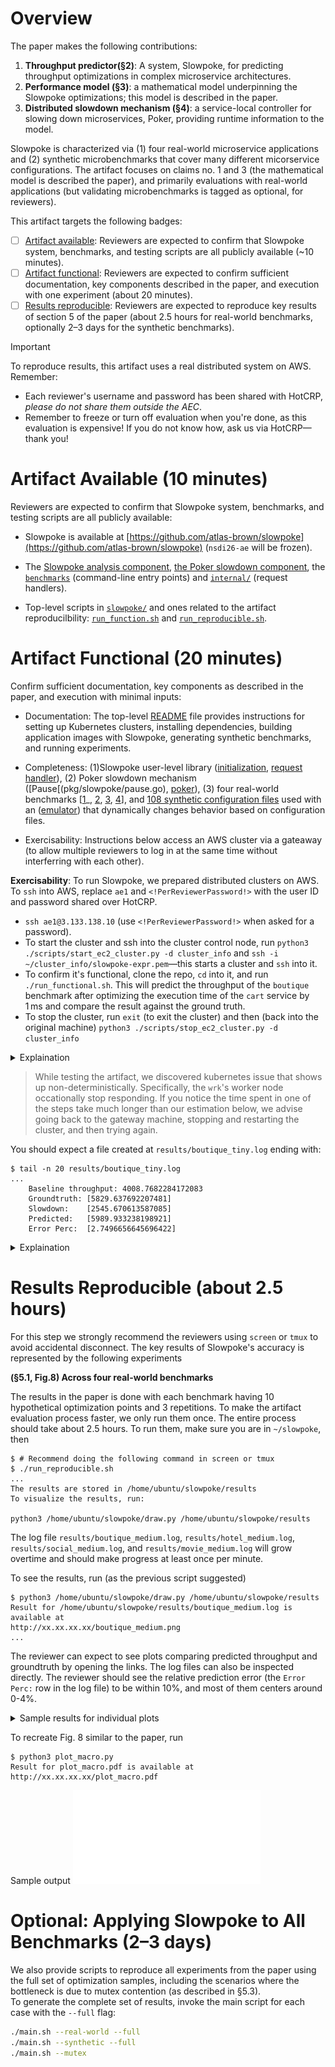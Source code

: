 # Overview

The paper makes the following contributions:

1. **Throughput predictor(§2)**: A system, Slowpoke, for predicting throughput optimizations in complex microservice architectures.
2. **Performance model (§3)**: a mathematical model underpinning the Slowpoke optimizations; this model is described in the paper.
3. **Distributed slowdown mechanism (§4)**: a service-local controller for slowing down microservices, Poker, providing runtime information to the model.

Slowpoke is characterized via (1) four real-world microservice applications and (2) synthetic microbenchmarks that cover many different micorservice configurations. The artifact focuses on claims no. 1 and 3 (the mathematical model is described the paper), and primarily evaluations with real-world applications (but validating microbenchmarks is tagged as optional, for reviewers).

This artifact targets the following badges:

* [ ] [Artifact available](#artifact-available): Reviewers are expected to confirm that Slowpoke system, benchmarks, and testing scripts are all publicly available (~10 minutes).
* [ ] [Artifact functional](#artifact-functional): Reviewers are expected to confirm sufficient documentation, key components described in the paper, and execution with one experiment (about 20 minutes).
* [ ] [Results reproducible](#results-reproducible): Reviewers are expected to reproduce key results of section 5 of the paper (about 2.5 hours for real-world benchmarks, optionally 2–3 days for the synthetic benchmarks).

> [!IMPORTANT]
> To reproduce results, this artifact uses a real distributed system on AWS. Remember:
> * Each reviewer's username and password has been shared with HotCRP, *please do not share them outside the AEC*.
> * Remember to freeze or turn off evaluation when you're done, as this evaluation is expensive! If you do not know how, ask us via HotCRP—thank you!

# Artifact Available (10 minutes)

Reviewers are expected to confirm that Slowpoke system, benchmarks, and testing scripts are all publicly available:

* Slowpoke is available at [https://github.com/atlas-brown/slowpoke](https://github.com/atlas-brown/slowpoke) (`nsdi26-ae` will be frozen).

* The [Slowpoke analysis component](pkg/slowpoke), [the Poker slowdown component](slowpoke/poker/poker.c), the [`benchmarks`](cmd/) (command-line entry points) and [`internal/`](inernal) (request handlers).

* Top-level scripts in [`slowpoke/`](slowpoke) and ones related to the artifact reproducilbility: [`run_function.sh`](run_functional.sh) and [`run_reproducible.sh`](run_reproducible.sh).

# Artifact Functional (20 minutes)

Confirm sufficient documentation, key components as described in the paper, and execution with minimal inputs:

* Documentation: The top-level [README](README.md) file provides instructions for setting up Kubernetes clusters, installing dependencies, building application images with Slowpoke, generating synthetic benchmarks, and running experiments.
 
* Completeness: (1)Slowpoke user-level library ([initialization](pkg/slowpoke/utils.go), [request handler](pkg/wrapper/wrappers.go)), (2) Poker slowdown mechanism ([Pause[(pkg/slowpoke/pause.go), [poker](slowpoke/poker/poker.c)), (3) four real-world benchmarks [[1](XXX)_, [2](XXX), [3](XXX), [4](XXX)], and [108 synthetic configuration files](slowpoke/synthetic/) used with an ([emulator](cmd/synthetic/service)) that dynamically changes behavior based on configuration files.
 
* Exercisability: Instructions below access an AWS cluster via a gateaway (to allow multiple reviewers to log in at the same time without interferring with each other).

**Exercisability**: To run Slowpoke, we prepared distributed clusters on AWS. To `ssh` into AWS, replace `ae1` and  `<!PerReviewerPassword!>` with the user ID and password shared over HotCRP. 
* `ssh ae1@3.133.138.10` (use `<!PerReviewerPassword!>` when asked for a password).
* To start the cluster and ssh into the cluster control node, run `python3 ./scripts/start_ec2_cluster.py -d cluster_info` and `ssh -i ~/cluster_info/slowpoke-expr.pem`—this starts a cluster and `ssh` into it.
* To confirm it's functional, clone the repo, `cd` into it, and run `./run_functional.sh`. This will predict the throughput of the `boutique` benchmark after optimizing the execution time of the `cart` service by 1 ms and compare the result against the ground truth.
* To stop the cluster, run `exit` (to exit the cluster) and then (back into the original machine) `python3 ./scripts/stop_ec2_cluster.py -d cluster_info`

<details>
 <summary>Explaination</summary>

The cluster is already set up using scripts in this repo under [`scripts/setup/`]() (see. The cluster contains 2 AWS `m5.xlarge` and 12 `m5.large` EC2 instances. The public IPs of the EC2 machines will be stored in `~/cluster_info/ec2_ips`, first one is the kubernetes control node, the second one is worker node that runs the workload generator, the rest are worker nodes that run the services in each benchmark.

</details>

> While testing the artifact, we discovered kubernetes issue that shows up non-deterministically. Specifically, the `wrk`'s worker node occationally stop responding. If you notice the time spent in one of the steps take much longer than our estimation below, we advise going back to the gateway machine, stopping and restarting the cluster, and then trying again.

You should expect a file created at `results/boutique_tiny.log` ending with:
```console
$ tail -n 20 results/boutique_tiny.log
...
    Baseline throughput: 4008.7682284172083
    Groundtruth: [5829.637692207481]
    Slowdown:    [2545.670613587085]
    Predicted:   [5989.933238198921]
    Error Perc:  [2.7496656645696422]
```

<details>
 <summary>Explaination</summary>

`./run_functional.sh` runs [`./slowpoke/boutique/run-boutique-tiny.sh`](), which runs the main testing script with appropriate arguments

**Setup (optional):** We provide fully initialized and configured Kubernetes clusters for convenience.  
Optionally, reviewers may set up their own EC2 machines using the following script:
```
# Create a EC2 cluster with 8 worker nodes and one control node
python3 script/setup/ec2_cluster -n 8
# Initialize the Kubernete clusters and return the control node IP
IP=$(./script/setup/initialize-aws.sh)
# ssh into the control node
ssh -i slowpoke.pem ubuntu@$IP
```
</details>

# Results Reproducible (about 2.5 hours)

For this step we strongly recommend the reviewers using `screen` or `tmux` to avoid accidental disconnect.
The key results of Slowpoke's accuracy is represented by the following experiments

**(§5.1, Fig.8) Across four real-world benchmarks**

The results in the paper is done with each benchmark having 10 hypothetical optimization points and 3 repetitions. To make the artifact evaluation process faster, we only run them once. The entire process should take about 2.5 hours. To run them, make sure you are in `~/slowpoke`, then

```console
$ # Recommend doing the following command in screen or tmux
$ ./run_reproducible.sh
...
The results are stored in /home/ubuntu/slowpoke/results
To visualize the results, run: 

python3 /home/ubuntu/slowpoke/draw.py /home/ubuntu/slowpoke/results
```

The log file `results/boutique_medium.log`, `results/hotel_medium.log`, `results/social_medium.log`, and `results/movie_medium.log` will grow overtime and should make progress at least once per minute.

To see the results, run (as the previous script suggested)

```console
$ python3 /home/ubuntu/slowpoke/draw.py /home/ubuntu/slowpoke/results
Result for /home/ubuntu/slowpoke/results/boutique_medium.log is available at
http://xx.xx.xx.xx/boutique_medium.png
...
```
The reviewer can expect to see plots comparing predicted throughput and groundtruth by opening the links. The log files can also be inspected directly. The reviewer should see the relative prediction error (the `Error Perc:` row in the log file) to be within 10%, and most of them centers around 0-4%. 

<details>
 <summary>
  Sample results for individual plots
 </summary>
 
We did a run on the same environment and the results are stored in [`sample_output/`](sample_output)

Boutique

![boutique](sample_output/boutique_medium.png)

Movie

![movie](sample_output/movie_medium.png)

Hotel

![hotel](sample_output/hotel_medium.png)

Social

![social](sample_output/social_medium.png)
</details>

To recreate Fig. 8 similar to the paper, run

```console
$ python3 plot_macro.py
Result for plot_macro.pdf is available at
http://xx.xx.xx.xx/plot_macro.pdf
```

Sample output
![Sample macro](sample_output/plot_macro.pdf)

# Optional: Applying Slowpoke to All Benchmarks (2–3 days)

We also provide scripts to reproduce all experiments from the paper using the full set of optimization samples, including the scenarios where the bottleneck is due to mutex contention (as described in §5.3).  
To generate the complete set of results, invoke the main script for each case with the `--full` flag:

```bash
./main.sh --real-world --full
./main.sh --synthetic --full
./main.sh --mutex
